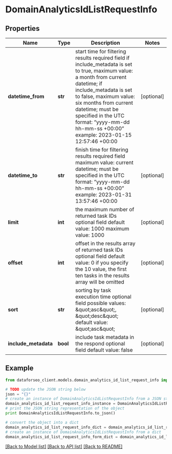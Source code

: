# DomainAnalyticsIdListRequestInfo


## Properties

Name | Type | Description | Notes
------------ | ------------- | ------------- | -------------
**datetime_from** | **str** | start time for filtering results required field if include_metadata is set to true, maximum value: a month from current datetime; if include_metadata is set to false, maximum value: six months from current datetime; must be specified in the UTC format: “yyyy-mm-dd hh-mm-ss +00:00” example: 2023-01-15 12:57:46 +00:00 | [optional] 
**datetime_to** | **str** | finish time for filtering results required field maximum value: current datetime; must be specified in the UTC format: “yyyy-mm-dd hh-mm-ss +00:00” example: 2023-01-31 13:57:46 +00:00 | [optional] 
**limit** | **int** | the maximum number of returned task IDs optional field default value: 1000 maximum value: 1000 | [optional] 
**offset** | **int** | offset in the results array of returned task IDs optional field default value: 0 if you specify the 10 value, the first ten tasks in the results array will be omitted | [optional] 
**sort** | **str** | sorting by task execution time optional field possible values: \&quot;asc\&quot;, \&quot;desc\&quot; default value: \&quot;asc\&quot; | [optional] 
**include_metadata** | **bool** | include task metadata in the respond optional field default value: false | [optional] 

## Example

```python
from dataforseo_client.models.domain_analytics_id_list_request_info import DomainAnalyticsIdListRequestInfo

# TODO update the JSON string below
json = "{}"
# create an instance of DomainAnalyticsIdListRequestInfo from a JSON string
domain_analytics_id_list_request_info_instance = DomainAnalyticsIdListRequestInfo.from_json(json)
# print the JSON string representation of the object
print DomainAnalyticsIdListRequestInfo.to_json()

# convert the object into a dict
domain_analytics_id_list_request_info_dict = domain_analytics_id_list_request_info_instance.to_dict()
# create an instance of DomainAnalyticsIdListRequestInfo from a dict
domain_analytics_id_list_request_info_form_dict = domain_analytics_id_list_request_info.from_dict(domain_analytics_id_list_request_info_dict)
```
[[Back to Model list]](../README.md#documentation-for-models) [[Back to API list]](../README.md#documentation-for-api-endpoints) [[Back to README]](../README.md)


